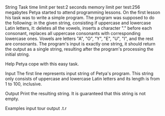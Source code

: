 String Task
time limit per test:2 seconds
memory limit per test:256 megabytes
Petya started to attend programming lessons. On the first lesson his task was to write a simple program. The program was supposed to do the following: in the given string, consisting if uppercase and lowercase Latin letters, it:
deletes all the vowels, inserts a character "." before each consonant, replaces all uppercase consonants with corresponding lowercase ones.
Vowels are letters "A", "O", "Y", "E", "U", "I", and the rest are consonants. The program's input is exactly one string, it should return the output as a single string, resulting after the program's processing the initial string.

Help Petya cope with this easy task.

Input
The first line represents input string of Petya's program. This string only consists of uppercase and lowercase Latin letters and its length is from 1 to 100, inclusive.

Output
Print the resulting string. It is guaranteed that this string is not empty.

Examples
input
tour
output
.t.r
